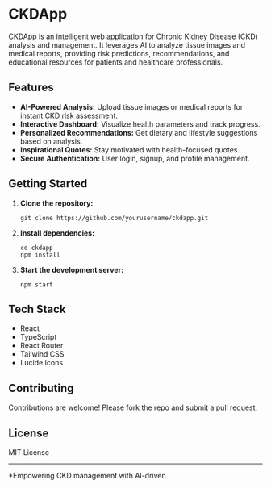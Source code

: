 # CKDApp

CKDApp is an intelligent web application for Chronic Kidney Disease (CKD) analysis and management. It leverages AI to analyze tissue images and medical reports, providing risk predictions, recommendations, and educational resources for patients and healthcare professionals.

## Features

- **AI-Powered Analysis:** Upload tissue images or medical reports for instant CKD risk assessment.
- **Interactive Dashboard:** Visualize health parameters and track progress.
- **Personalized Recommendations:** Get dietary and lifestyle suggestions based on analysis.
- **Inspirational Quotes:** Stay motivated with health-focused quotes.
- **Secure Authentication:** User login, signup, and profile management.

## Getting Started

1. **Clone the repository:**
   ```
   git clone https://github.com/yourusername/ckdapp.git
   ```
2. **Install dependencies:**
   ```
   cd ckdapp
   npm install
   ```
3. **Start the development server:**
   ```
   npm start
   ```

## Tech Stack

- React
- TypeScript
- React Router
- Tailwind CSS
- Lucide Icons

## Contributing

Contributions are welcome! Please fork the repo and submit a pull request.

## License

MIT License

---

*Empowering CKD management with AI-driven